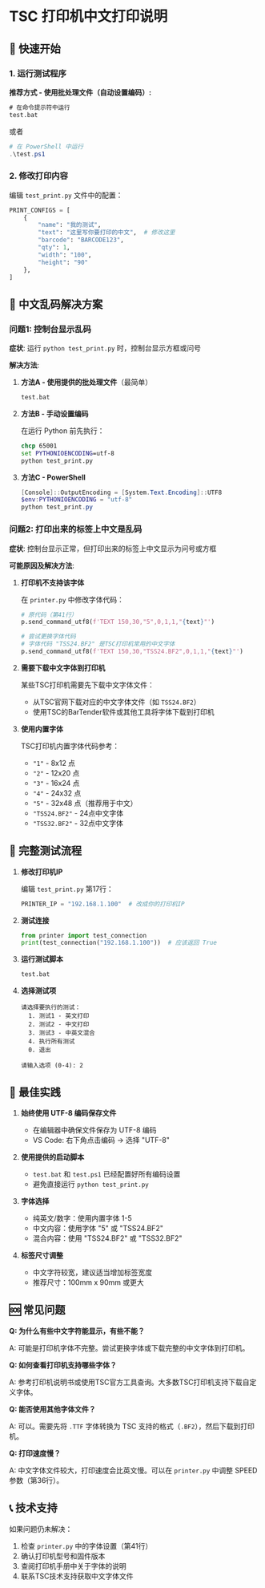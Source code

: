 # TSC 打印机中文打印说明

## 🚀 快速开始

### 1. 运行测试程序

**推荐方式 - 使用批处理文件（自动设置编码）:**

```cmd
# 在命令提示符中运行
test.bat
```

或者

```powershell
# 在 PowerShell 中运行
.\test.ps1
```

### 2. 修改打印内容

编辑 `test_print.py` 文件中的配置：

```python
PRINT_CONFIGS = [
    {
        "name": "我的测试",
        "text": "这里写你要打印的中文",  # 修改这里
        "barcode": "BARCODE123",
        "qty": 1,
        "width": "100",
        "height": "90"
    },
]
```

## 🔧 中文乱码解决方案

### 问题1: 控制台显示乱码

**症状**: 运行 `python test_print.py` 时，控制台显示方框或问号

**解决方法**:

1. **方法A - 使用提供的批处理文件**（最简单）
   ```cmd
   test.bat
   ```

2. **方法B - 手动设置编码**
   
   在运行 Python 前先执行：
   ```cmd
   chcp 65001
   set PYTHONIOENCODING=utf-8
   python test_print.py
   ```

3. **方法C - PowerShell**
   ```powershell
   [Console]::OutputEncoding = [System.Text.Encoding]::UTF8
   $env:PYTHONIOENCODING = "utf-8"
   python test_print.py
   ```

### 问题2: 打印出来的标签上中文是乱码

**症状**: 控制台显示正常，但打印出来的标签上中文显示为问号或方框

**可能原因及解决方法**:

1. **打印机不支持该字体**
   
   在 `printer.py` 中修改字体代码：
   ```python
   # 原代码（第41行）
   p.send_command_utf8(f'TEXT 150,30,"5",0,1,1,"{text}"')
   
   # 尝试更换字体代码
   # 字体代码 "TSS24.BF2" 是TSC打印机常用的中文字体
   p.send_command_utf8(f'TEXT 150,30,"TSS24.BF2",0,1,1,"{text}"')
   ```

2. **需要下载中文字体到打印机**
   
   某些TSC打印机需要先下载中文字体文件：
   - 从TSC官网下载对应的中文字体文件（如 `TSS24.BF2`）
   - 使用TSC的BarTender软件或其他工具将字体下载到打印机

3. **使用内置字体**
   
   TSC打印机内置字体代码参考：
   - `"1"` - 8x12 点
   - `"2"` - 12x20 点  
   - `"3"` - 16x24 点
   - `"4"` - 24x32 点
   - `"5"` - 32x48 点（推荐用于中文）
   - `"TSS24.BF2"` - 24点中文字体
   - `"TSS32.BF2"` - 32点中文字体

## 📝 完整测试流程

1. **修改打印机IP**
   
   编辑 `test_print.py` 第17行：
   ```python
   PRINTER_IP = "192.168.1.100"  # 改成你的打印机IP
   ```

2. **测试连接**
   ```python
   from printer import test_connection
   print(test_connection("192.168.1.100"))  # 应该返回 True
   ```

3. **运行测试脚本**
   ```cmd
   test.bat
   ```

4. **选择测试项**
   ```
   请选择要执行的测试：
     1. 测试1 - 英文打印
     2. 测试2 - 中文打印
     3. 测试3 - 中英文混合
     4. 执行所有测试
     0. 退出
   
   请输入选项 (0-4): 2
   ```

## 🎯 最佳实践

1. **始终使用 UTF-8 编码保存文件**
   - 在编辑器中确保文件保存为 UTF-8 编码
   - VS Code: 右下角点击编码 → 选择 "UTF-8"

2. **使用提供的启动脚本**
   - `test.bat` 和 `test.ps1` 已经配置好所有编码设置
   - 避免直接运行 `python test_print.py`

3. **字体选择**
   - 纯英文/数字：使用内置字体 1-5
   - 中文内容：使用字体 "5" 或 "TSS24.BF2"
   - 混合内容：使用 "TSS24.BF2" 或 "TSS32.BF2"

4. **标签尺寸调整**
   - 中文字符较宽，建议适当增加标签宽度
   - 推荐尺寸：100mm x 90mm 或更大

## 🆘 常见问题

**Q: 为什么有些中文字符能显示，有些不能？**

A: 可能是打印机字体不完整。尝试更换字体或下载完整的中文字体到打印机。

**Q: 如何查看打印机支持哪些字体？**

A: 参考打印机说明书或使用TSC官方工具查询。大多数TSC打印机支持下载自定义字体。

**Q: 能否使用其他字体文件？**

A: 可以。需要先将 `.TTF` 字体转换为 TSC 支持的格式（`.BF2`），然后下载到打印机。

**Q: 打印速度慢？**

A: 中文字体文件较大，打印速度会比英文慢。可以在 `printer.py` 中调整 SPEED 参数（第36行）。

## 📞 技术支持

如果问题仍未解决：

1. 检查 `printer.py` 中的字体设置（第41行）
2. 确认打印机型号和固件版本
3. 查阅打印机手册中关于字体的说明
4. 联系TSC技术支持获取中文字体文件


